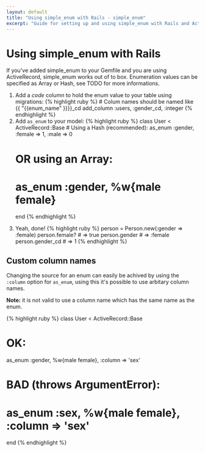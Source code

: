 ```yaml
---
layout: default
title: "Using simple_enum with Rails - simple_enum"
excerpt: "Guide for setting up and using simple_enum with Rails and ActiveRecord."
---
```


# Using simple_enum with Rails

If you've added simple_enum to your Gemfile and you are using ActiveRecord, simple_enum
works out of to box. Enumeration values can be specified as Array or Hash, see TODO for more
informations.

<ol>
  <li>
    Add a <em>code</em> column to hold the enum value to your table using migrations:
{% highlight ruby %}
# Colum names should be named like {{ "{{enum_name" }}}}_cd
add_column :users, :gender_cd, :integer
{% endhighlight %}
  </li>
  <li>
    Add <code>as_enum</code> to your model:
{% highlight ruby %}
class User < ActiveRecord::Base
  # Using a Hash (recommended):
  as_enum :gender, :female => 1, :male => 0

  # OR using an Array:
  # as_enum :gender, %w{male female}
end
{% endhighlight %}
  </li>
  <li>
    Yeah, done!
{% highlight ruby %}
person = Person.new(:gender => :female)
person.female?   # => true
person.gender    # => :female
person.gender_cd # => 1
{% endhighlight %}
  </li>
</ol>

## Custom column names

Changing the source for an enum can easily be achived by using the `:column` option
for `as_enum`, using this it's possible to use arbitary column names.

**Note:** it is not valid to use a column name which has the same name as the enum.

{% highlight ruby %}
class User < ActiveRecord::Base
  # OK:
  as_enum :gender, %w{male female}, :column => 'sex'

  # BAD (throws ArgumentError):
  # as_enum :sex, %w{male female}, :column => 'sex'
end
{% endhighlight %}
